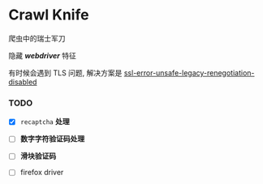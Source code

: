 ﻿# Crawl Knife

爬虫中的瑞士军刀

隐藏 **_webdriver_** 特征

有时候会遇到 TLS 问题,
解决方案是 [ssl-error-unsafe-legacy-renegotiation-disabled](https://stackoverflow.com/questions/71603314/ssl-error-unsafe-legacy-renegotiation-disabled)

### TODO

* [x] `recaptcha` **处理**
* [ ] **数字字符验证码处理**
* [ ] **滑块验证码**
* [ ] firefox driver

